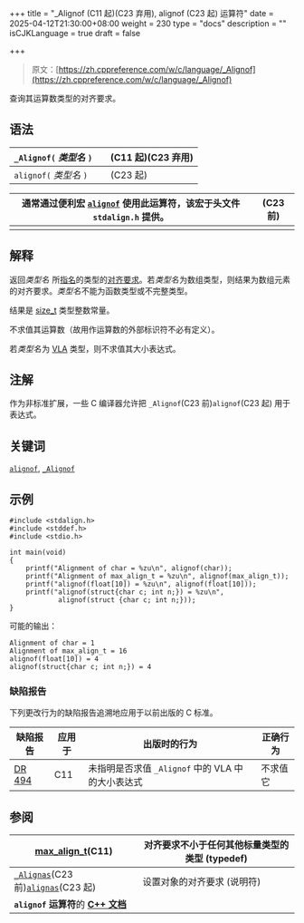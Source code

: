 +++
title = "_Alignof (C11 起)(C23 弃用), alignof (C23 起) 运算符"
date = 2025-04-12T21:30:00+08:00
weight = 230
type = "docs"
description = ""
isCJKLanguage = true
draft = false

+++

> 原文：[https://zh.cppreference.com/w/c/language/_Alignof](https://zh.cppreference.com/w/c/language/_Alignof)

查询其运算数类型的对齐要求。

## 语法

| `_Alignof(` *类型名* `)` |      | (C11 起)(C23 弃用) |
| ------------------------ | ---- | ------------------ |
| `alignof(` *类型名* `)`  |      | (C23 起)           |

| 通常通过便利宏 [`alignof`](https://zh.cppreference.com/w/c/types) 使用此运算符，该宏于头文件 `stdalign.h` 提供。 | (C23 前) |
| ------------------------------------------------------------ | -------- |
|                                                              |          |

## 解释

返回*类型名* ﻿ 所[指名](https://zh.cppreference.com/w/c/language/types#.E7.B1.BB.E5.9E.8B.E5.90.8D)的类型的[对齐要求](https://zh.cppreference.com/w/c/language/object#.E5.AF.B9.E9.BD.90)。若*类型名* ﻿为数组类型，则结果为数组元素的对齐要求。*类型名* ﻿不能为函数类型或不完整类型。

结果是 [size_t](https://zh.cppreference.com/w/c/types/size_t) 类型整数常量。

不求值其运算数（故用作运算数的外部标识符不必有定义）。

若*类型名* ﻿为 [VLA](https://zh.cppreference.com/w/c/language/array) 类型，则不求值其大小表达式。

## 注解

作为非标准扩展，一些 C 编译器允许把 `_Alignof`(C23 前)`alignof`(C23 起) 用于表达式。

## 关键词

[`alignof`](https://zh.cppreference.com/w/c/keyword/alignof), [`_Alignof`](https://zh.cppreference.com/w/c/keyword/_Alignof)

## 示例

```
#include <stdalign.h>
#include <stddef.h>
#include <stdio.h>
 
int main(void)
{
    printf("Alignment of char = %zu\n", alignof(char));
    printf("Alignment of max_align_t = %zu\n", alignof(max_align_t));
    printf("alignof(float[10]) = %zu\n", alignof(float[10]));
    printf("alignof(struct{char c; int n;}) = %zu\n",
            alignof(struct {char c; int n;}));    
}
```

可能的输出：

```
Alignment of char = 1
Alignment of max_align_t = 16
alignof(float[10]) = 4
alignof(struct{char c; int n;}) = 4
```

### 缺陷报告

下列更改行为的缺陷报告追溯地应用于以前出版的 C 标准。

| 缺陷报告                                                     | 应用于 | 出版时的行为                                      | 正确行为 |
| ------------------------------------------------------------ | ------ | ------------------------------------------------- | -------- |
| [DR 494](https://www.open-std.org/jtc1/sc22/wg14/www/docs/n2396.htm#dr_494) | C11    | 未指明是否求值 `_Alignof` 中的 VLA 中的大小表达式 | 不求值它 |

## 参阅

| [max_align_t](https://zh.cppreference.com/w/c/types/max_align_t)(C11) | 对齐要求不小于任何其他标量类型的类型 (typedef) |
| ------------------------------------------------------------ | ---------------------------------------------- |
| [`_Alignas`](https://zh.cppreference.com/w/c/language/_Alignas)(C23 前)[`alignas`](https://zh.cppreference.com/w/c/language/_Alignas)(C23 起) | 设置对象的对齐要求 (说明符)                    |
| **`alignof` 运算符**的 **[C++ 文档](https://zh.cppreference.com/w/cpp/language/alignof)** |                                                |
